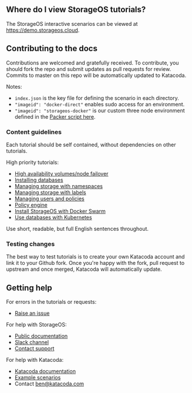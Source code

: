 ## Where do I view StorageOS tutorials?

The StorageOS interactive scenarios can be viewed at https://demo.storageos.cloud.

## Contributing to the docs

Contributions are welcomed and gratefully received. To contribute, you should fork the repo and submit updates as pull requests for review. Commits to master on this repo will be automatically updated to Katacoda.

Notes:
* `index.json` is the key file for defining the scenario in each directory.
* `"imageid": "docker-direct"` enables sudo access for an environment.
* `"imageid": "storageos-docker"` is our custom three node environment defined in the [Packer script here](https://github.com/katacoda-scenarios/storageos-tutorials/blob/master/environments/docker/packer.json).

### Content guidelines

Each tutorial should be self contained, without dependencies on other tutorials.

High priority tutorials:
* [High availability volumes/node failover](http://docs.storageos.com/docs/manage/features/replication)
* [Installing databases](http://docs.storageos.com/docs/applications/databases/)
* [Managing storage with namespaces](http://docs.storageos.com/docs/manage/volumes/namespaces)
* [Managing storage with labels](http://docs.storageos.com/docs/manage/volumes/labels)
* [Managing users and policies](http://docs.storageos.com/docs/manage/users/)
* [Policy engine](http://docs.storageos.com/docs/operations/rules)
* [Install StorageOS with Docker Swarm](http://docs.storageos.com/docs/install/schedulers/dockerswarm)
* [Use databases with Kubernetes](http://docs.storageos.com/docs/install/schedulers/kubernetes)

Use short, readable, but full English sentences throughout.

### Testing changes

The best way to test tutorials is to create your own Katacoda account and link it to your Github fork. Once you're happy with the fork, pull request to upstream and once merged, Katacoda will automatically update.

## Getting help

For errors in the tutorials or requests:
* [Raise an issue](https://github.com/storageos/tutorials/issues/new)

For help with StorageOS:
* [Public documentation](docs.storageos.com)
* [Slack channel](https://slack.storageos.com/)
* [Contact support](mailto:support@storageos.com)

For help with Katacoda:
* [Katacoda documentation](www.katacoda.com/docs)
* [Example scenarios](https://github.com/katacoda-scenarios)
* Contact [ben@katacoda.com](mailto:ben@katacoda.com)
